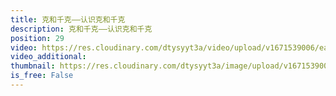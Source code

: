```yaml
---
title: 克和千克——认识克和千克
description: 克和千克——认识克和千克
position: 29
video: https://res.cloudinary.com/dtysyyt3a/video/upload/v1671539006/easymath/2年级下/08单元克和千克/ad7kzmlwhbgvesatowg8.mp4
video_additional: 
thumbnail: https://res.cloudinary.com/dtysyyt3a/image/upload/v1671539008/easymath/2年级下/08单元克和千克/cbdq7seyi1uvqh5gbu5p.png
is_free: False
---
```


